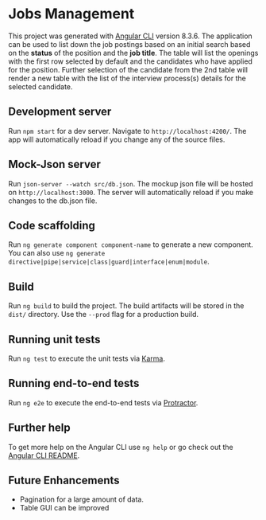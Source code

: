 # Jobs Management

This project was generated with [Angular CLI](https://github.com/angular/angular-cli) version 8.3.6. The application can be used to list down the job postings based on an initial search based on the **status** of the position and the **job title**. The table will list the openings with the first row selected by default and the candidates who have applied for the position. Further selection of the candidate from the 2nd table will render a new table with the list of the interview process(s) details for the selected candidate.  

## Development server

Run `npm start` for a dev server. Navigate to `http://localhost:4200/`. The app will automatically reload if you change any of the source files.

## Mock-Json server

Run `json-server --watch src/db.json`. The mockup json file will be hosted on `http://localhost:3000`. The server will automatically reload if you make changes to the db.json file.

## Code scaffolding

Run `ng generate component component-name` to generate a new component. You can also use `ng generate directive|pipe|service|class|guard|interface|enum|module`.

## Build

Run `ng build` to build the project. The build artifacts will be stored in the `dist/` directory. Use the `--prod` flag for a production build.

## Running unit tests

Run `ng test` to execute the unit tests via [Karma](https://karma-runner.github.io).

## Running end-to-end tests

Run `ng e2e` to execute the end-to-end tests via [Protractor](http://www.protractortest.org/).

## Further help

To get more help on the Angular CLI use `ng help` or go check out the [Angular CLI README](https://github.com/angular/angular-cli/blob/master/README.md).

## Future Enhancements

* Pagination for a large amount of data.
* Table GUI can be improved
